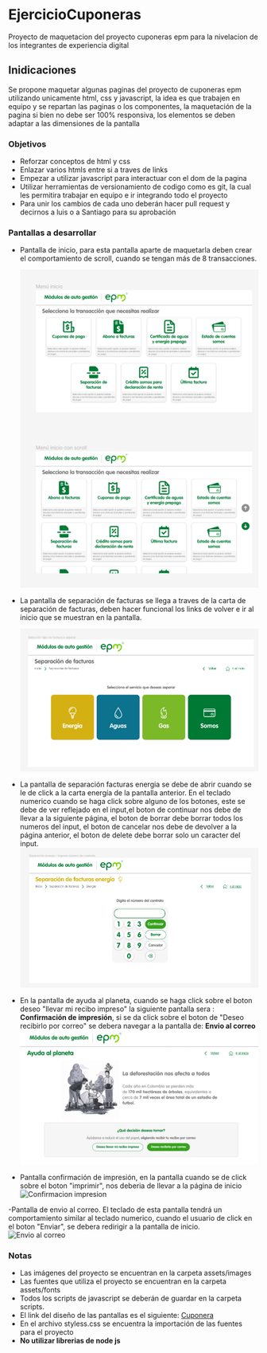 # EjercicioCuponeras

Proyecto de maquetacion del proyecto cuponeras epm para la nivelacion de los integrantes de experiencia digital

## Inidicaciones

Se propone maquetar algunas paginas del proyecto de cuponeras epm utilizando unicamente html, css y javascript, la idea es que trabajen en equipo y se repartan las paginas o los componentes, la maquetación de la pagina si bien no debe ser 100% responsiva, los elementos se deben adaptar a las dimensiones de la pantalla

### Objetivos

- Reforzar conceptos de html y css
- Enlazar varios htmls entre si a traves de links
- Empezar a utilizar javascript para interactuar con el dom de la pagina
- Utilizar herramientas de versionamiento de codigo como es git, la cual les permitira trabajar en equipo e ir integrando todo el proyecto
- Para unir los cambios de cada uno deberán hacer pull request y decirnos a luis o a Santiago para su aprobación

### Pantallas a desarrollar

- Pantalla de inicio, para esta pantalla aparte de maquetarla deben crear el comportamiento de scroll, cuando se tengan más de 8 transacciones.

  ![Pantalla de inicio](./Pantallas/Inicio.png)

- La pantalla de separación de facturas se llega a traves de la carta de separación de facturas, deben hacer funcional los links de volver e ir al inicio que se muestran en la pantalla.

  ![Separacion de factura](./Pantallas/Separacion%20de%20facturas.png)

- La pantalla de separación facturas energia se debe de abrir cuando se le de click a la carta energía de la pantalla anterior. En el teclado numerico cuando se haga click sobre alguno de los botones, este se debe de ver reflejado en el input,el boton de continuar nos debe de llevar a la siguiente página, el boton de borrar debe borrar todos los numeros del input, el boton de cancelar nos debe de devolver a la página anterior, el boton de delete debe borrar solo un caracter del input.
  ![Separación factura energia](./Pantallas/SeparacionFacturasEnergia.png)

- En la pantalla de ayuda al planeta, cuando se haga click sobre el boton deseo "llevar mi recibo impreso" la siguiente pantalla sera :  **Confirmación de impresión**, si se da click sobre el boton de "Deseo recibirlo por correo" se debera navegar a la pantalla de: **Envio al correo**
![Ayuda el planeta](./Pantallas/Separaci%C3%B3n%20energ%C3%ADa%20-%20Ingreso%20n%C3%BAmero%20de%20contrato%20-%20Como%20recibir%20el%20recibo.png)

- Pantalla confirmación de impresión, en la pantalla cuando se de click sobre el boton "imprimir", nos deberia de llevar a la página de inicio
![Confirmacion impresion](./Pantallas/Selecci%C3%B3n%20de%20como%20recibir%20el%20recibo.png)

-Pantalla de envio al correo. El teclado de esta pantalla tendrá un comportamiento similar al teclado numerico, cuando el usuario de click en el boton "Enviar", se debera redirigir a la pantalla de inicio.
![Envio al correo](./Pantallas/Selecci%C3%B3n%20de%20a%20donde%20enviar%20el%20recibo.png)

### Notas
- Las imágenes del proyecto se encuentran en la carpeta assets/images
- Las fuentes que utiliza el proyecto se encuentran en la carpeta assets/fonts
- Todos los scripts de javascript se deberán de guardar en la carpeta scripts.
- El link del diseño de las pantallas es el siguiente: [Cuponera](https://www.figma.com/file/pNQ6wlNobvKAEq7azAtJjI/EPM-CUPONERAS-V.02?node-id=799%3A4853&t=imSDziMTiHZxnueh-0)
- En el archivo styless.css se encuentra la importación de las fuentes para el proyecto
- **No utilizar librerias de node js**
